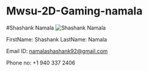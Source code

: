 # Mwsu-2D-Gaming-namala

#Shashank Namala
![Shashank Namala](http://i66.tinypic.com/2eprrmb.jpg)

FirstName: Shashank LastName: Namala 

Email ID: namalashashank92@gmail.com

Phone no: +1 940 337 2406
